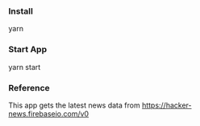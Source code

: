 
### Install

yarn

### Start App

yarn start

### Reference

This app gets the latest news data from https://hacker-news.firebaseio.com/v0
